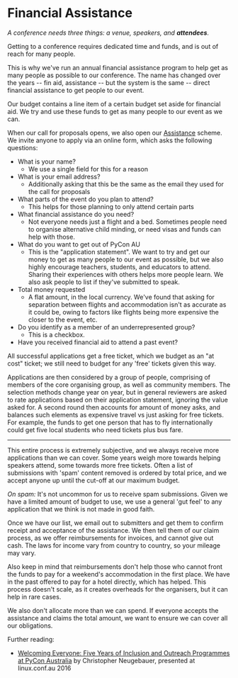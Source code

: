 
# Financial Assistance 

_A conference needs three things: a venue, speakers, and **attendees**._

Getting to a conference requires dedicated time and funds, and is out of reach for many people. 

This is why we've run an annual financial assistance program to help get as many people as possible to our conference. The name has changed over the years -- fin aid, assistance -- but the system is the same -- direct financial assistance to get people to our event. 

Our budget contains a line item of a certain budget set aside for financial aid. We try and use these funds to get as many people to our event as we can. 

When our call for proposals opens, we also open our [Assistance](https://2018.pycon-au.org/assistance/) scheme. We invite anyone to apply via an online form, which asks the following questions:

*   What is your name?
    *   We use a single field for this for a reason
*   What is your email address?
    *   Additionally asking that this be the same as the email they used for the call for proposals
*   What parts of the event do you plan to attend? 
    *   This helps for those planning to only attend certain parts
*   What financial assistance do you need?
    *   Not everyone needs just a flight and a bed. Sometimes people need to organise alternative child minding, or need visas and funds can help with those.
*   What do you want to get out of PyCon AU
    *   This is the "application statement". We want to try and get our money to get as many people to our event as possible, but we also highly encourage teachers, students, and educators to attend. Sharing their experiences with others helps more people learn. We also ask people to list if they've submitted to speak.
*   Total money requested
    *   A flat amount, in the local currency. We've found that asking for separation between flights and accommodation isn't as accurate as it could be, owing to factors like flights being more expensive the closer to the event, etc. 
*   Do you identify as a member of an underrepresented group?
    *   This is a checkbox. 
*   Have you received financial aid to attend a past event?

All successful applications get a free ticket, which we budget as an "at cost" ticket; we still need to budget for any 'free' tickets given this way. 

Applications are then considered by a group of people, comprising of members of the core organising group, as well as community members. The selection methods change year on year, but in general reviewers are asked to rate applications based on their application statement, ignoring the value asked for. A second round then accounts for amount of money asks, and balances such elements as expensive travel vs just asking for free tickets. For example, the funds to get one person that has to fly internationally could get five local students who need tickets plus bus fare. 

---

This entire process is extremely subjective, and we always receive more applications than we can cover. Some years weigh more towards helping speakers attend, some towards more free tickets. Often a list of submissions with 'spam' content removed is ordered by total price, and we accept anyone up until the cut-off at our maximum budget. 

_On spam:_ It's not uncommon for us to receive spam submissions. Given we have a limited amount of budget to use, we use a general 'gut feel' to any application that we think is not made in good faith. 

Once we have our list, we email out to submitters and get them to confirm receipt and acceptance of the assistance. We then tell them of our claim process, as we offer reimbursements for invoices, and cannot give out cash. The laws for income vary from country to country, so your mileage may vary. 

Also keep in mind that reimbursements don't help those who cannot front the funds to pay for a weekend's accommodation in the first place. We have in the past offered to pay for a hotel directly, which has helped. This process doesn't scale, as it creates overheads for the organisers, but it can help in rare cases. 

We also don't allocate more than we can spend. If everyone accepts the assistance and claims the total amount, we want to ensure we can cover all our obligations. 

Further reading: 

* [Welcoming Everyone: Five Years of Inclusion and Outreach Programmes at PyCon Australia](https://www.youtube.com/watch?v=6jusW1PqL-4) by Christopher Neugebauer, presented at linux.conf.au 2016

